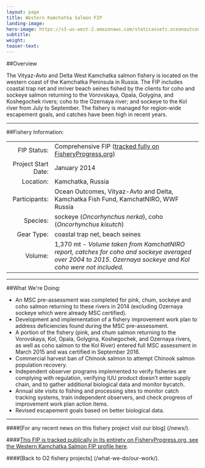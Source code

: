 ```yaml
---
layout: page 
title: Western Kamchatka Salmon FIP
landing-image:
hero-image: https://s3-us-west-2.amazonaws.com/staticassets.oceanoutcomes.org/news+and+analysis/hero+images/west-kam-comment-period-hero.jpg
subtitle:
weight: 
teaser-text:
---
```

##Overview

The Vityaz-Avto and Delta West Kamchatka salmon fishery is located on the western coast of the Kamchatka Peninsula in Russia. The FIP includes coastal trap net and inriver beach seines fished by the clients for coho and sockeye salmon returning to the Vorovskaya, Opala, Golygina, and Koshegochek rivers; coho to the Ozernaya river; and sockeye to the Kol river from July to September. The fishery is managed for region-wide escapement goals, and catches have been high in recent years.

---

##Fishery Information:

|||
| ---: | --- |
| FIP Status: | Comprehensive FIP (<a href="http://fisheryprogress.org/fip-profile/western-kamchatka-salmon-beach-seinetrap-net" target="_blank">tracked fully on FisheryProgress.org</a>) |
| Project Start Date: | January 2014 |
| Location: | Kamchatka, Russia |
| Participants: | Ocean Outcomes, Vityaz-Avto and Delta, Kamchatka Fish Fund, KamchatNIRO, WWF Russia |
| Species: | sockeye (*Oncorhynchus nerka*), coho (*Oncorhynchus kisutch*) |
| Gear Type: | coastal trap net, beach seines |
| Volume: | 1,370 mt - *Volume taken from KamchatNIRO report, catches for coho and sockeye averaged over 2004 to 2015. Ozernaya sockeye and Kol coho were not included.* |

---

##What We're Doing:

* An MSC pre-assessment was completed for pink, chum, sockeye and coho salmon returning to these rivers in 2014 (excluding Ozernaya sockeye which were already MSC certified). 
* Development and implementation of a fishery improvement work plan to address deficiencies found during the MSC pre-assessment.
* A portion of the fishery (pink, and chum salmon returning to the Vorovskaya, Kol, Opala, Golygina, Koshegochek, and Ozernaya rivers, as well as coho salmon to the Kol River) entered full MSC assessment in March 2015 and was certified in September 2016.
* Commercial harvest ban of Chinook salmon to attempt Chinook salmon population recovery.
* Independent observer programs implemented to verify fisheries are complying with regulation, verifying IUU product doesn’t enter supply chain, and to gather additional biological data and monitor bycatch.
* Annual site visits to fishing and processing sites to monitor catch tracking systems, train independent observers, and check progress of improvement work plan action items.
* Revised escapement goals based on better biological data.

---

####[For any recent news on this fishery project visit our blog] (/news/). 

####<a href="http://fisheryprogress.org/fip-profile/western-kamchatka-salmon-beach-seinetrap-net" target="_blank">This FIP is tracked publically in its entirety on FisheryProgress.org, see the Western Kamchatka Salmon FIP profile here</a>. 

####[Back to O2 fishery projects] (/what-we-do/our-work/). 
